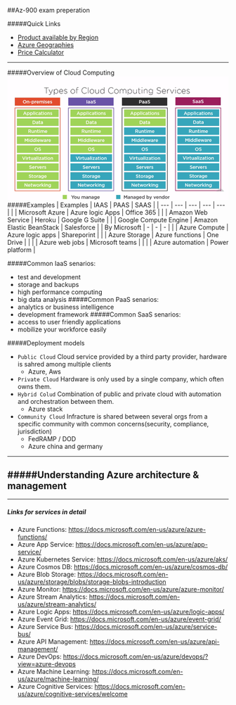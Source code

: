 
##Az-900 exam preperation

#####Quick Links
- [Product available by Region](https://azure.microsoft.com/en-us/global-infrastructure/services/?products=all)
- [Azure Geographies](https://azure.microsoft.com/en-us/global-infrastructure/geographies)
- [Price Calculator](https://azure.microsoft.com/en-us/pricing/calculator/)
---
#####Overview of Cloud Computing
![Concept IAAS](../az900/Cloudcomputing.png)
#####Examples 
| Examples | IAAS | PAAS | SAAS | 
| --- | --- | ---  | ---   | --- | 
|  | Microsoft Azure | Azure logic Apps | Office 365 | 
|  | Amazon Web Service | Heroku | Google G Suite | 
| | Google Compute Engine | Amazon Elastic BeanStack | Salesforce | 
| By Microsoft | - | - | - | 
|  | Azure Compute | Azure logic apps | Shareporint |
|  | Azure Storage | Azure functions | One Drive |
|  |  | Azure web jobs | Microsoft teams |
|  |  | Azure automation | Power platform |

#####Common IaaS senarios: 
 - test and development 
 - storage and backups
 - high performance computing 
 - big data analysis
#####Common PaaS senarios: 
 - analytics or business intelligence 
 - development framework
#####Common SaaS senarios: 
 - access to user friendly applications
 - mobilize your workforce easily

#####Deployment models
 - `Public Cloud` Cloud service provided by a third party provider, hardware is sahred among multiple clients
    - Azure, Aws
 - `Private Cloud` Hardware is only used by a single company, which often owns them.
 - `Hybrid Colud` Combination of public and private cloud with automation and orchestration between them.
    - Azure stack
 - `Community Cloud` Infracture is shared between several orgs from a specific community with common concerns(security, compliance, jurisdiction)
    - FedRAMP / DOD
    - Azure china and germany
---
#####Understanding Azure architecture & management
- 
---

##### Links for services in detail
- Azure Functions: https://docs.microsoft.com/en-us/azure/azure-functions/
- Azure App Service: https://docs.microsoft.com/en-us/azure/app-service/
- Azure Kubernetes Service: https://docs.microsoft.com/en-us/azure/aks/
- Azure Cosmos DB: https://docs.microsoft.com/en-us/azure/cosmos-db/
- Azure Blob Storage: https://docs.microsoft.com/en-us/azure/storage/blobs/storage-blobs-introduction
- Azure Monitor: https://docs.microsoft.com/en-us/azure/azure-monitor/
- Azure Stream Analytics: https://docs.microsoft.com/en-us/azure/stream-analytics/
- Azure Logic Apps: https://docs.microsoft.com/en-us/azure/logic-apps/
- Azure Event Grid: https://docs.microsoft.com/en-us/azure/event-grid/
- Azure Service Bus: https://docs.microsoft.com/en-us/azure/service-bus/
- Azure API Management: https://docs.microsoft.com/en-us/azure/api-management/
- Azure DevOps: https://docs.microsoft.com/en-us/azure/devops/?view=azure-devops
- Azure Machine Learning: https://docs.microsoft.com/en-us/azure/machine-learning/
- Azure Cognitive Services: https://docs.microsoft.com/en-us/azure/cognitive-services/welcome
